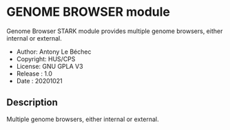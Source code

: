 GENOME BROWSER module
============
Genome Browser STARK module provides multiple genome browsers, either internal or external.
* Author: Antony Le Béchec
* Copyright: HUS/CPS
* License: GNU GPLA V3
* Release : 1.0
* Date : 20201021



Description
-----------


Multiple genome browsers, either internal or external.

